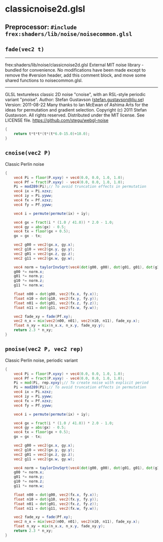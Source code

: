 # classicnoise2d.glsl
## Preprocessor: `#include frex:shaders/lib/noise/noisecommon.glsl`
## `fade(vec2 t)`
****************************************************

frex:shaders/lib/noise/classicnoise2d.glsl
External MIT noise library - bundled for convenience.
No modifications have been made except to remove
the #version header, add this comment block, and
move some shared functions to noisecommon.glsl.
*****************************************************

 GLSL textureless classic 2D noise "cnoise",
 with an RSL-style periodic variant "pnoise".
 Author:  Stefan Gustavson (stefan.gustavson@liu.se)
 Version: 2011-08-22
 Many thanks to Ian McEwan of Ashima Arts for the
 ideas for permutation and gradient selection.
 Copyright (c) 2011 Stefan Gustavson. All rights reserved.
 Distributed under the MIT license. See LICENSE file.
 https://github.com/stegu/webgl-noise
```glsl
{
	return t*t*t*(t*(t*6.0-15.0)+10.0);
}
```

## `cnoise(vec2 P)`
 Classic Perlin noise
```glsl
{
	vec4 Pi = floor(P.xyxy) + vec4(0.0, 0.0, 1.0, 1.0);
	vec4 Pf = fract(P.xyxy) - vec4(0.0, 0.0, 1.0, 1.0);
	Pi = mod289(Pi);// To avoid truncation effects in permutation
	vec4 ix = Pi.xzxz;
	vec4 iy = Pi.yyww;
	vec4 fx = Pf.xzxz;
	vec4 fy = Pf.yyww;

	vec4 i = permute(permute(ix) + iy);

	vec4 gx = fract(i * (1.0 / 41.0)) * 2.0 - 1.0;
	vec4 gy = abs(gx) - 0.5;
	vec4 tx = floor(gx + 0.5);
	gx = gx - tx;

	vec2 g00 = vec2(gx.x, gy.x);
	vec2 g10 = vec2(gx.y, gy.y);
	vec2 g01 = vec2(gx.z, gy.z);
	vec2 g11 = vec2(gx.w, gy.w);

	vec4 norm = taylorInvSqrt(vec4(dot(g00, g00), dot(g01, g01), dot(g10, g10), dot(g11, g11)));
	g00 *= norm.x;
	g01 *= norm.y;
	g10 *= norm.z;
	g11 *= norm.w;

	float n00 = dot(g00, vec2(fx.x, fy.x));
	float n10 = dot(g10, vec2(fx.y, fy.y));
	float n01 = dot(g01, vec2(fx.z, fy.z));
	float n11 = dot(g11, vec2(fx.w, fy.w));

	vec2 fade_xy = fade(Pf.xy);
	vec2 n_x = mix(vec2(n00, n01), vec2(n10, n11), fade_xy.x);
	float n_xy = mix(n_x.x, n_x.y, fade_xy.y);
	return 2.3 * n_xy;
}
```

## `pnoise(vec2 P, vec2 rep)`
 Classic Perlin noise, periodic variant
```glsl
{
	vec4 Pi = floor(P.xyxy) + vec4(0.0, 0.0, 1.0, 1.0);
	vec4 Pf = fract(P.xyxy) - vec4(0.0, 0.0, 1.0, 1.0);
	Pi = mod(Pi, rep.xyxy);// To create noise with explicit period
	Pi = mod289(Pi);// To avoid truncation effects in permutation
	vec4 ix = Pi.xzxz;
	vec4 iy = Pi.yyww;
	vec4 fx = Pf.xzxz;
	vec4 fy = Pf.yyww;

	vec4 i = permute(permute(ix) + iy);

	vec4 gx = fract(i * (1.0 / 41.0)) * 2.0 - 1.0;
	vec4 gy = abs(gx) - 0.5;
	vec4 tx = floor(gx + 0.5);
	gx = gx - tx;

	vec2 g00 = vec2(gx.x, gy.x);
	vec2 g10 = vec2(gx.y, gy.y);
	vec2 g01 = vec2(gx.z, gy.z);
	vec2 g11 = vec2(gx.w, gy.w);

	vec4 norm = taylorInvSqrt(vec4(dot(g00, g00), dot(g01, g01), dot(g10, g10), dot(g11, g11)));
	g00 *= norm.x;
	g01 *= norm.y;
	g10 *= norm.z;
	g11 *= norm.w;

	float n00 = dot(g00, vec2(fx.x, fy.x));
	float n10 = dot(g10, vec2(fx.y, fy.y));
	float n01 = dot(g01, vec2(fx.z, fy.z));
	float n11 = dot(g11, vec2(fx.w, fy.w));

	vec2 fade_xy = fade(Pf.xy);
	vec2 n_x = mix(vec2(n00, n01), vec2(n10, n11), fade_xy.x);
	float n_xy = mix(n_x.x, n_x.y, fade_xy.y);
	return 2.3 * n_xy;
}
```

